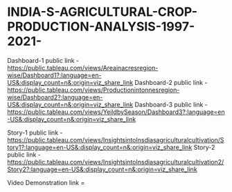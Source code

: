 # INDIA-S-AGRICULTURAL-CROP-PRODUCTION-ANALYSIS-1997-2021-


Dashboard-1 public link - https://public.tableau.com/views/Areainacresregion-wise/Dashboard1?:language=en-US&:display_count=n&:origin=viz_share_link
Dashboard-2 public link - https://public.tableau.com/views/Productionintonnesregion-wise/Dashboard2?:language=en-US&:display_count=n&:origin=viz_share_link
Dashboard-3 public link - https://public.tableau.com/views/YeildbySeason/Dashboard3?:language=en-US&:display_count=n&:origin=viz_share_link

Story-1 public link - https://public.tableau.com/views/InsightsintoInsdiasagriculturalcultivation/Story1?:language=en-US&:display_count=n&:origin=viz_share_link
Story-2 public link - https://public.tableau.com/views/InsightsintoInsdiasagriculturalcultivation2/Story2?:language=en-US&:display_count=n&:origin=viz_share_link

Video Demonstration link =
